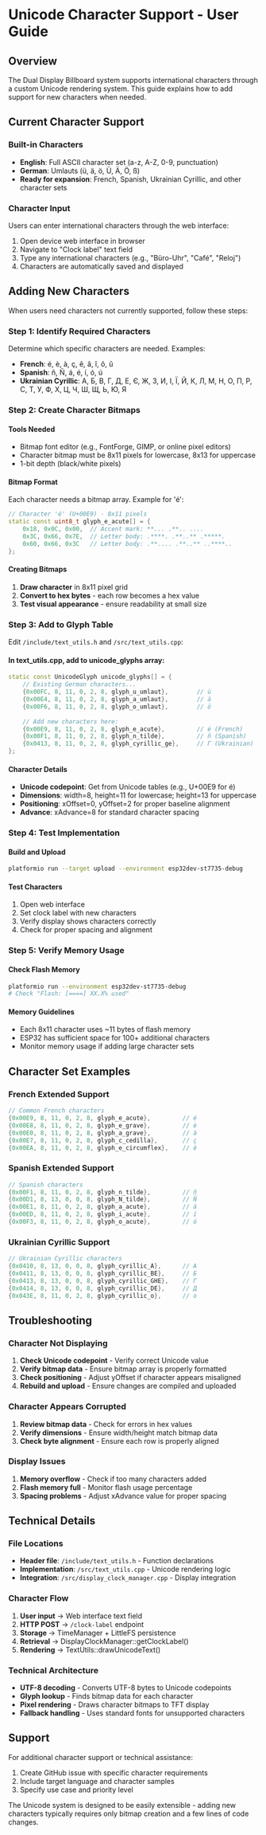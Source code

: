 # Unicode Character Support - User Guide

## Overview

The Dual Display Billboard system supports international characters through a custom Unicode rendering system. This guide explains how to add support for new characters when needed.

## Current Character Support

### Built-in Characters
- **English**: Full ASCII character set (a-z, A-Z, 0-9, punctuation)
- **German**: Umlauts (ü, ä, ö, Ü, Ä, Ö, ß)
- **Ready for expansion**: French, Spanish, Ukrainian Cyrillic, and other character sets

### Character Input
Users can enter international characters through the web interface:
1. Open device web interface in browser
2. Navigate to "Clock label" text field
3. Type any international characters (e.g., "Büro-Uhr", "Café", "Reloj")
4. Characters are automatically saved and displayed

## Adding New Characters

When users need characters not currently supported, follow these steps:

### Step 1: Identify Required Characters
Determine which specific characters are needed. Examples:
- **French**: é, è, à, ç, ê, â, î, ô, û
- **Spanish**: ñ, Ñ, á, é, í, ó, ú
- **Ukrainian Cyrillic**: А, Б, В, Г, Д, Е, Є, Ж, З, И, І, Ї, Й, К, Л, М, Н, О, П, Р, С, Т, У, Ф, Х, Ц, Ч, Ш, Щ, Ь, Ю, Я

### Step 2: Create Character Bitmaps

#### Tools Needed
- Bitmap font editor (e.g., FontForge, GIMP, or online pixel editors)
- Character bitmap must be 8x11 pixels for lowercase, 8x13 for uppercase
- 1-bit depth (black/white pixels)

#### Bitmap Format
Each character needs a bitmap array. Example for 'é':
```cpp
// Character 'é' (U+00E9) - 8x11 pixels
static const uint8_t glyph_e_acute[] = {
    0x18, 0x0C, 0x00,  // Accent mark: **... .**.. ....
    0x3C, 0x66, 0x7E,  // Letter body: .****. .**..** .*****. 
    0x60, 0x66, 0x3C   // Letter body: .**.... .**..** ..****..
};
```

#### Creating Bitmaps
1. **Draw character** in 8x11 pixel grid
2. **Convert to hex bytes** - each row becomes a hex value
3. **Test visual appearance** - ensure readability at small size

### Step 3: Add to Glyph Table

Edit `/include/text_utils.h` and `/src/text_utils.cpp`:

#### In text_utils.cpp, add to unicode_glyphs array:
```cpp
static const UnicodeGlyph unicode_glyphs[] = {
    // Existing German characters...
    {0x00FC, 8, 11, 0, 2, 8, glyph_u_umlaut},        // ü
    {0x00E4, 8, 11, 0, 2, 8, glyph_a_umlaut},        // ä
    {0x00F6, 8, 11, 0, 2, 8, glyph_o_umlaut},        // ö
    
    // Add new characters here:
    {0x00E9, 8, 11, 0, 2, 8, glyph_e_acute},         // é (French)
    {0x00F1, 8, 11, 0, 2, 8, glyph_n_tilde},         // ñ (Spanish)
    {0x0413, 8, 11, 0, 2, 8, glyph_cyrillic_ge},     // Г (Ukrainian)
};
```

#### Character Details
- **Unicode codepoint**: Get from Unicode tables (e.g., U+00E9 for é)
- **Dimensions**: width=8, height=11 for lowercase; height=13 for uppercase
- **Positioning**: xOffset=0, yOffset=2 for proper baseline alignment
- **Advance**: xAdvance=8 for standard character spacing

### Step 4: Test Implementation

#### Build and Upload
```bash
platformio run --target upload --environment esp32dev-st7735-debug
```

#### Test Characters
1. Open web interface
2. Set clock label with new characters
3. Verify display shows characters correctly
4. Check for proper spacing and alignment

### Step 5: Verify Memory Usage

#### Check Flash Memory
```bash
platformio run --environment esp32dev-st7735-debug
# Check "Flash: [====] XX.X% used"
```

#### Memory Guidelines
- Each 8x11 character uses ~11 bytes of flash memory
- ESP32 has sufficient space for 100+ additional characters
- Monitor memory usage if adding large character sets

## Character Set Examples

### French Extended Support
```cpp
// Common French characters
{0x00E9, 8, 11, 0, 2, 8, glyph_e_acute},         // é
{0x00E8, 8, 11, 0, 2, 8, glyph_e_grave},         // è
{0x00E0, 8, 11, 0, 2, 8, glyph_a_grave},         // à
{0x00E7, 8, 11, 0, 2, 8, glyph_c_cedilla},       // ç
{0x00EA, 8, 11, 0, 2, 8, glyph_e_circumflex},    // ê
```

### Spanish Extended Support
```cpp
// Spanish characters
{0x00F1, 8, 11, 0, 2, 8, glyph_n_tilde},         // ñ
{0x00D1, 8, 13, 0, 0, 8, glyph_N_tilde},         // Ñ
{0x00E1, 8, 11, 0, 2, 8, glyph_a_acute},         // á
{0x00ED, 8, 11, 0, 2, 8, glyph_i_acute},         // í
{0x00F3, 8, 11, 0, 2, 8, glyph_o_acute},         // ó
```

### Ukrainian Cyrillic Support
```cpp
// Ukrainian Cyrillic characters
{0x0410, 8, 13, 0, 0, 8, glyph_cyrillic_A},      // А
{0x0411, 8, 13, 0, 0, 8, glyph_cyrillic_BE},     // Б
{0x0413, 8, 13, 0, 0, 8, glyph_cyrillic_GHE},    // Г
{0x0414, 8, 13, 0, 0, 8, glyph_cyrillic_DE},     // Д
{0x043E, 8, 11, 0, 2, 8, glyph_cyrillic_o},      // о
```

## Troubleshooting

### Character Not Displaying
1. **Check Unicode codepoint** - Verify correct Unicode value
2. **Verify bitmap data** - Ensure bitmap array is properly formatted
3. **Check positioning** - Adjust yOffset if character appears misaligned
4. **Rebuild and upload** - Ensure changes are compiled and uploaded

### Character Appears Corrupted
1. **Review bitmap data** - Check for errors in hex values
2. **Verify dimensions** - Ensure width/height match bitmap data
3. **Check byte alignment** - Ensure each row is properly aligned

### Display Issues
1. **Memory overflow** - Check if too many characters added
2. **Flash memory full** - Monitor flash usage percentage
3. **Spacing problems** - Adjust xAdvance value for proper spacing

## Technical Details

### File Locations
- **Header file**: `/include/text_utils.h` - Function declarations
- **Implementation**: `/src/text_utils.cpp` - Unicode rendering logic
- **Integration**: `/src/display_clock_manager.cpp` - Display integration

### Character Flow
1. **User input** → Web interface text field
2. **HTTP POST** → `/clock-label` endpoint
3. **Storage** → TimeManager + LittleFS persistence
4. **Retrieval** → DisplayClockManager::getClockLabel()
5. **Rendering** → TextUtils::drawUnicodeText()

### Technical Architecture
- **UTF-8 decoding** - Converts UTF-8 bytes to Unicode codepoints
- **Glyph lookup** - Finds bitmap data for each character
- **Pixel rendering** - Draws character bitmaps to TFT display
- **Fallback handling** - Uses standard fonts for unsupported characters

## Support

For additional character support or technical assistance:
1. Create GitHub issue with specific character requirements
2. Include target language and character samples
3. Specify use case and priority level

The Unicode system is designed to be easily extensible - adding new characters typically requires only bitmap creation and a few lines of code changes.
